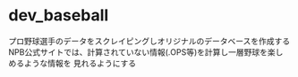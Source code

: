 # dev_baseball
プロ野球選手のデータをスクレイピングしオリジナルのデータベースを作成する
NPB公式サイトでは、計算されていない情報(.OPS等)を計算し一層野球を楽しめるような情報を
見れるようにする
